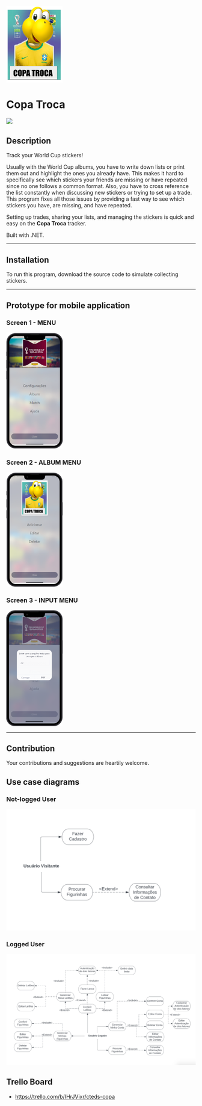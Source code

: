 <img src="source/icon_copatroca.png" width="150">

<h1>Copa Troca</h1>
<img src="https://img.shields.io/badge/version-0.0.1-blue.svg">

## Description

Track your World Cup stickers!

Usually with the World Cup albums, you have to write down lists or print them out and highlight the ones you already have. This makes it hard to specifically see which stickers your friends are missing or have repeated since no one follows a common format. Also, you have to cross reference the list constantly when discussing new stickers or trying to set up a trade. This program fixes all those issues by providing a fast way to see which stickers you have, are missing, and have repeated. 

Setting up trades, sharing your lists, and managing the stickers is quick and easy on the **Copa Troca** tracker.

Built with .NET.

---

## Installation

To run this program, download the source code to simulate collecting stickers. 

---

## Prototype for mobile application

### Screen 1 - MENU

<img src="source/screen1.png" width="150">

### Screen 2 - ALBUM MENU

<img src="source/screen2.png" width="150">

### Screen 3 - INPUT MENU

<img src="source/screen3.png" width="150">


---

## Contribution

Your contributions and suggestions are heartily welcome.

## Use case diagrams
### Not-logged User
<img src="source/usuario_deslogado.png">

### Logged User
<img src="source/usuario_logado.png">

## Trello Board
- https://trello.com/b/IHrJVixr/cteds-copa
